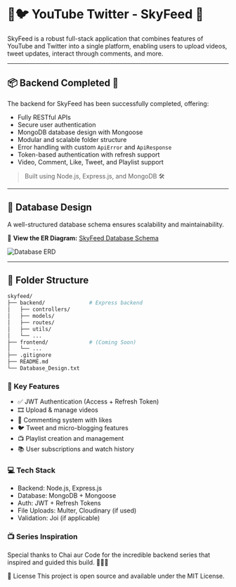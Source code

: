 # 🎥🐦 YouTube Twitter - SkyFeed 💖

SkyFeed is a robust full-stack application that combines features of YouTube and Twitter into a single platform, enabling users to upload videos, tweet updates, interact through comments, and more.

---

## 📦 Backend Completed 🚀

The backend for SkyFeed has been successfully completed, offering:
- Fully RESTful APIs
- Secure user authentication
- MongoDB database design with Mongoose
- Modular and scalable folder structure
- Error handling with custom `ApiError` and `ApiResponse`
- Token-based authentication with refresh support
- Video, Comment, Like, Tweet, and Playlist support

> Built using Node.js, Express.js, and MongoDB 🛠️

---

## 🧠 Database Design

A well-structured database schema ensures scalability and maintainability.

📌 **View the ER Diagram:**
[SkyFeed Database Schema](https://app.eraser.io/workspace/YtPqZ1VogxGy1jzIDkzj)

![Database ERD](./assets/skyfeed-erd.png) <!-- Add the image to your repo if needed -->

---

## 📁 Folder Structure

```bash
skyfeed/
├── backend/              # Express backend
│   ├── controllers/
│   ├── models/
│   ├── routes/
│   ├── utils/
│   └── ...
├── frontend/             # (Coming Soon)
│   └── ...
├── .gitignore
├── README.md
└── Database_Design.txt
```
### 🔐 Key Features
 - ✅ JWT Authentication (Access + Refresh Token)
 - 🎞 Upload & manage videos
 - 💬 Commenting system with likes
 - 🐦 Tweet and micro-blogging features
 - 📺 Playlist creation and management
 - 📚 User subscriptions and watch history

### 💻 Tech Stack
 - Backend: Node.js, Express.js
 - Database: MongoDB + Mongoose
 - Auth: JWT + Refresh Tokens
 - File Uploads: Multer, Cloudinary (if used)
 - Validation: Joi (if applicable)

### 📺 Series Inspiration
Special thanks to Chai aur Code for the incredible backend series that inspired and guided this build. 🍾👨‍💻

📜 License
This project is open source and available under the MIT License.
